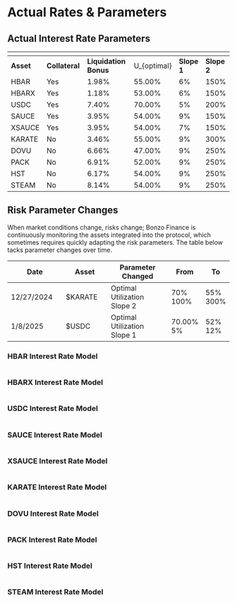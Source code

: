 # Actual Rates & Parameters

## Actual Interest Rate Parameters <a href="#variable-interest-rate-model-parameters" id="variable-interest-rate-model-parameters"></a>

<table data-header-hidden><thead><tr><th></th><th width="113"></th><th width="170"></th><th></th><th></th><th></th></tr></thead><tbody><tr><td><strong>Asset</strong></td><td><strong>Collateral</strong></td><td><strong>Liquidation Bonus</strong></td><td><span class="math">U_{optimal}</span></td><td><strong>Slope 1</strong></td><td><strong>Slope 2</strong></td></tr><tr><td>HBAR</td><td>Yes</td><td>1.98%</td><td>55.00%</td><td>6%</td><td>150%</td></tr><tr><td>HBARX</td><td>Yes</td><td>1.18%</td><td>53.00%</td><td>6%</td><td>150%</td></tr><tr><td>USDC</td><td>Yes</td><td>7.40%</td><td>70.00%</td><td>5%</td><td>200%</td></tr><tr><td>SAUCE</td><td>Yes</td><td>3.95%</td><td>54.00%</td><td>9%</td><td>150%</td></tr><tr><td>XSAUCE</td><td>Yes</td><td>3.95%</td><td>54.00%</td><td>7%</td><td>150%</td></tr><tr><td>KARATE</td><td>No</td><td>3.46%</td><td>55.00%</td><td>9%</td><td>300%</td></tr><tr><td>DOVU</td><td>No</td><td>6.66%</td><td>47.00%</td><td>9%</td><td>250%</td></tr><tr><td>PACK</td><td>No</td><td>6.91%</td><td>52.00%</td><td>9%</td><td>250%</td></tr><tr><td>HST</td><td>No</td><td>6.17%</td><td>54.00%</td><td>9%</td><td>250%</td></tr><tr><td>STEAM</td><td>No</td><td>8.14%</td><td>54.00%</td><td>9%</td><td>250%</td></tr></tbody></table>

## Risk Parameter Changes

When market conditions change, risks change; Bonzo Finance is continuously monitoring the assets integrated into the protocol, which sometimes requires quickly adapting the risk parameters. The table below tacks parameter changes over time.

<table><thead><tr><th width="134">Date</th><th width="113">Asset</th><th width="194">Parameter Changed</th><th>From</th><th>To</th></tr></thead><tbody><tr><td>12/27/2024</td><td>$KARATE</td><td>Optimal Utilization<br>Slope 2</td><td>70%<br>100%</td><td>55%<br>300%</td></tr><tr><td>1/8/2025</td><td>$USDC</td><td>Optimal Utilization<br>Slope 1</td><td>70.00%<br>5%</td><td>52%<br>12%</td></tr></tbody></table>

### HBAR Interest Rate Model

<figure><img src="../.gitbook/assets/image (7).png" alt=""><figcaption></figcaption></figure>

### HBARX Interest Rate Model

<figure><img src="../.gitbook/assets/image (8).png" alt=""><figcaption></figcaption></figure>

### USDC Interest Rate Model

<figure><img src="../.gitbook/assets/image (20).png" alt=""><figcaption></figcaption></figure>

### SAUCE Interest Rate Model

<figure><img src="../.gitbook/assets/image (18).png" alt=""><figcaption></figcaption></figure>

### XSAUCE Interest Rate Model

<figure><img src="../.gitbook/assets/image (11).png" alt=""><figcaption></figcaption></figure>

### KARATE Interest Rate Model

<figure><img src="../.gitbook/assets/Screenshot 2024-12-29 at 1.40.00 PM.png" alt=""><figcaption></figcaption></figure>

### DOVU Interest Rate Model

<figure><img src="../.gitbook/assets/image (13).png" alt=""><figcaption></figcaption></figure>

### PACK Interest Rate Model

<figure><img src="../.gitbook/assets/image (14).png" alt=""><figcaption></figcaption></figure>

### HST Interest Rate Model

<figure><img src="../.gitbook/assets/image (15).png" alt=""><figcaption></figcaption></figure>

### STEAM Interest Rate Model

<figure><img src="../.gitbook/assets/image (16).png" alt=""><figcaption></figcaption></figure>



